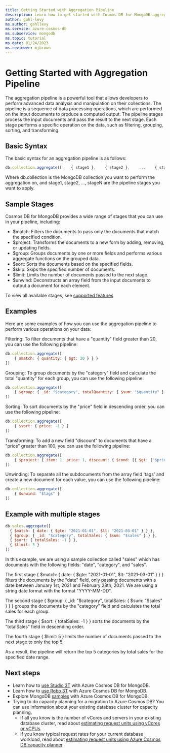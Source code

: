 ```yaml
---
title: Getting Started with Aggregation Pipeline
description: Learn how to get started with Cosmos DB for MongoDB aggregation pipeline for advanced data analysis and manipulation.
author: gahl-levy
ms.author: gahllevy
ms.service: azure-cosmos-db
ms.subservice: mongodb
ms.topic: tutorial
ms.date: 01/24/2023
ms.reviewer: mjbrown
---
```


# Getting Started with Aggregation Pipeline

The aggregation pipeline is a powerful tool that allows developers to perform advanced data analysis and manipulation on their collections. The pipeline is a sequence of data processing operations, which are performed on the input documents to produce a computed output. The pipeline stages process the input documents and pass the result to the next stage. Each stage performs a specific operation on the data, such as filtering, grouping, sorting, and transforming.

## Basic Syntax

The basic syntax for an aggregation pipeline is as follows:

```javascript
db.collection.aggregate([    { stage1 },    { stage2 },    ...    { stageN }])
```

Where db.collection is the MongoDB collection you want to perform the aggregation on, and stage1, stage2, ..., stageN are the pipeline stages you want to apply.

## Sample Stages

Cosmos DB for MongoDB provides a wide range of stages that you can use in your pipeline, including:

* $match: Filters the documents to pass only the documents that match the specified condition.
* $project: Transforms the documents to a new form by adding, removing, or updating fields.
* $group: Groups documents by one or more fields and performs various aggregate functions on the grouped data.
* $sort: Sorts the documents based on the specified fields.
* $skip: Skips the specified number of documents.
* $limit: Limits the number of documents passed to the next stage.
* $unwind: Deconstructs an array field from the input documents to output a document for each element.

To view all available stages, see [supported features](feature-support-42.md)

## Examples

Here are some examples of how you can use the aggregation pipeline to perform various operations on your data:

Filtering: To filter documents that have a "quantity" field greater than 20, you can use the following pipeline:
```javascript
db.collection.aggregate([
    { $match: { quantity: { $gt: 20 } } }
])
```

Grouping: To group documents by the "category" field and calculate the total "quantity" for each group, you can use the following pipeline:
```javascript
db.collection.aggregate([
    { $group: { _id: "$category", totalQuantity: { $sum: "$quantity" } } }
])
```

Sorting: To sort documents by the "price" field in descending order, you can use the following pipeline:
```javascript
db.collection.aggregate([
    { $sort: { price: -1 } }
])
```

Transforming: To add a new field "discount" to documents that have a "price" greater than 100, you can use the following pipeline:

```javascript
db.collection.aggregate([
    { $project: { item: 1, price: 1, discount: { $cond: [{ $gt: ["$price", 100] }, 10, 0 ] } } }
])
```

Unwinding: To separate all the subdocuments from the array field 'tags' and create a new document for each value, you can use the following pipeline:
```javascript
db.collection.aggregate([
    { $unwind: "$tags" }
])
```

## Example with multiple stages

```javascript
db.sales.aggregate([
  { $match: { date: { $gte: "2021-01-01", $lt: "2021-03-01" } } },
  { $group: { _id: "$category", totalSales: { $sum: "$sales" } } },
  { $sort: { totalSales: -1 } },
  { $limit: 5 }
])
```

In this example, we are using a sample collection called "sales" which has documents with the following fields: "date", "category", and "sales".

The first stage { $match: { date: { $gte: "2021-01-01", $lt: "2021-03-01" } } } filters the documents by the "date" field, only passing documents with a date between January 1st, 2021 and February 28th, 2021. We are using a string date format with the format "YYYY-MM-DD".

The second stage { $group: { _id: "$category", totalSales: { $sum: "$sales" } } } groups the documents by the "category" field and calculates the total sales for each group.

The third stage { $sort: { totalSales: -1 } } sorts the documents by the "totalSales" field in descending order.

The fourth stage { $limit: 5 } limits the number of documents passed to the next stage to only the top 5.

As a result, the pipeline will return the top 5 categories by total sales for the specified date range.

## Next steps

- Learn how to [use Studio 3T](connect-using-mongochef.md) with Azure Cosmos DB for MongoDB.
- Learn how to [use Robo 3T](connect-using-robomongo.md) with Azure Cosmos DB for MongoDB.
- Explore MongoDB [samples](nodejs-console-app.md) with Azure Cosmos DB for MongoDB.
- Trying to do capacity planning for a migration to Azure Cosmos DB? You can use information about your existing database cluster for capacity planning.
  - If all you know is the number of vCores and servers in your existing database cluster, read about [estimating request units using vCores or vCPUs](../convert-vcore-to-request-unit.md).
  - If you know typical request rates for your current database workload, read about [estimating request units using Azure Cosmos DB capacity planner](estimate-ru-capacity-planner.md).
